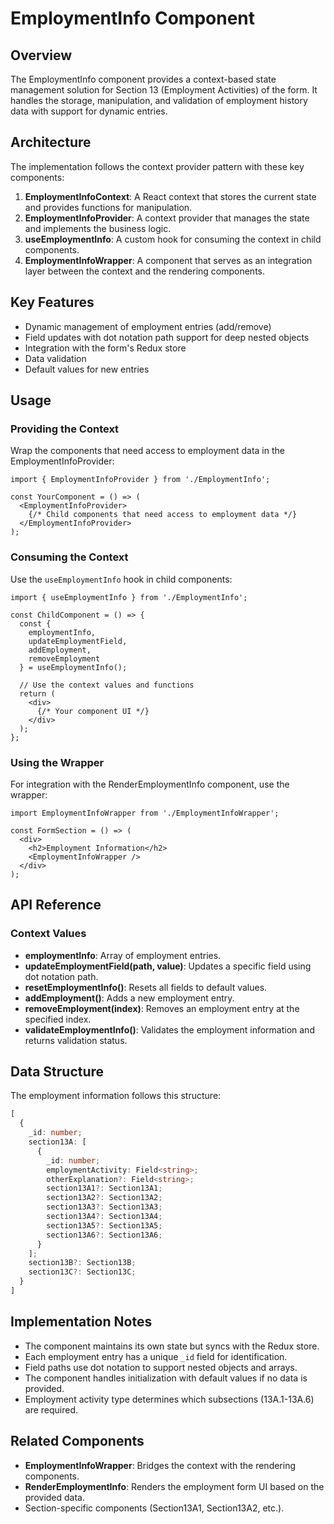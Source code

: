 # EmploymentInfo Component

## Overview

The EmploymentInfo component provides a context-based state management solution for Section 13 (Employment Activities) of the form. It handles the storage, manipulation, and validation of employment history data with support for dynamic entries.

## Architecture

The implementation follows the context provider pattern with these key components:

1. **EmploymentInfoContext**: A React context that stores the current state and provides functions for manipulation.
2. **EmploymentInfoProvider**: A context provider that manages the state and implements the business logic.
3. **useEmploymentInfo**: A custom hook for consuming the context in child components.
4. **EmploymentInfoWrapper**: A component that serves as an integration layer between the context and the rendering components.

## Key Features

- Dynamic management of employment entries (add/remove)
- Field updates with dot notation path support for deep nested objects
- Integration with the form's Redux store
- Data validation
- Default values for new entries

## Usage

### Providing the Context

Wrap the components that need access to employment data in the EmploymentInfoProvider:

```tsx
import { EmploymentInfoProvider } from './EmploymentInfo';

const YourComponent = () => (
  <EmploymentInfoProvider>
    {/* Child components that need access to employment data */}
  </EmploymentInfoProvider>
);
```

### Consuming the Context

Use the `useEmploymentInfo` hook in child components:

```tsx
import { useEmploymentInfo } from './EmploymentInfo';

const ChildComponent = () => {
  const { 
    employmentInfo, 
    updateEmploymentField, 
    addEmployment, 
    removeEmployment 
  } = useEmploymentInfo();

  // Use the context values and functions
  return (
    <div>
      {/* Your component UI */}
    </div>
  );
};
```

### Using the Wrapper

For integration with the RenderEmploymentInfo component, use the wrapper:

```tsx
import EmploymentInfoWrapper from './EmploymentInfoWrapper';

const FormSection = () => (
  <div>
    <h2>Employment Information</h2>
    <EmploymentInfoWrapper />
  </div>
);
```

## API Reference

### Context Values

- **employmentInfo**: Array of employment entries.
- **updateEmploymentField(path, value)**: Updates a specific field using dot notation path.
- **resetEmploymentInfo()**: Resets all fields to default values.
- **addEmployment()**: Adds a new employment entry.
- **removeEmployment(index)**: Removes an employment entry at the specified index.
- **validateEmploymentInfo()**: Validates the employment information and returns validation status.

## Data Structure

The employment information follows this structure:

```typescript
[
  {
    _id: number;
    section13A: [
      {
        _id: number;
        employmentActivity: Field<string>;
        otherExplanation?: Field<string>;
        section13A1?: Section13A1;
        section13A2?: Section13A2;
        section13A3?: Section13A3;
        section13A4?: Section13A4;
        section13A5?: Section13A5;
        section13A6?: Section13A6;
      }
    ];
    section13B?: Section13B;
    section13C?: Section13C;
  }
]
```

## Implementation Notes

- The component maintains its own state but syncs with the Redux store.
- Each employment entry has a unique `_id` field for identification.
- Field paths use dot notation to support nested objects and arrays.
- The component handles initialization with default values if no data is provided.
- Employment activity type determines which subsections (13A.1-13A.6) are required.

## Related Components

- **EmploymentInfoWrapper**: Bridges the context with the rendering components.
- **RenderEmploymentInfo**: Renders the employment form UI based on the provided data.
- Section-specific components (Section13A1, Section13A2, etc.). 
